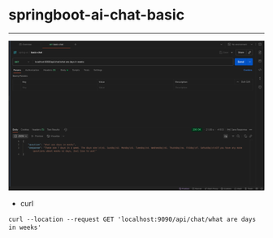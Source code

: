 # springboot-ai-chat-basic

----

![img](./img/postman.png)

* curl 
```
curl --location --request GET 'localhost:9090/api/chat/what are days in weeks' 

```
